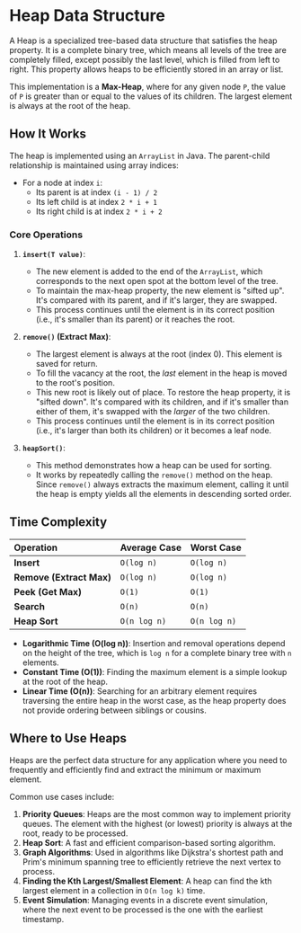 # Heap Data Structure

A Heap is a specialized tree-based data structure that satisfies the heap property. It is a complete binary tree, which means all levels of the tree are completely filled, except possibly the last level, which is filled from left to right. This property allows heaps to be efficiently stored in an array or list.

This implementation is a **Max-Heap**, where for any given node `P`, the value of `P` is greater than or equal to the values of its children. The largest element is always at the root of the heap.

## How It Works

The heap is implemented using an `ArrayList` in Java. The parent-child relationship is maintained using array indices:
- For a node at index `i`:
  - Its parent is at index `(i - 1) / 2`
  - Its left child is at index `2 * i + 1`
  - Its right child is at index `2 * i + 2`

### Core Operations

1.  **`insert(T value)`**:
    - The new element is added to the end of the `ArrayList`, which corresponds to the next open spot at the bottom level of the tree.
    - To maintain the max-heap property, the new element is "sifted up". It's compared with its parent, and if it's larger, they are swapped.
    - This process continues until the element is in its correct position (i.e., it's smaller than its parent) or it reaches the root.

2.  **`remove()` (Extract Max)**:
    - The largest element is always at the root (index 0). This element is saved for return.
    - To fill the vacancy at the root, the *last* element in the heap is moved to the root's position.
    - This new root is likely out of place. To restore the heap property, it is "sifted down". It's compared with its children, and if it's smaller than either of them, it's swapped with the *larger* of the two children.
    - This process continues until the element is in its correct position (i.e., it's larger than both its children) or it becomes a leaf node.

3.  **`heapSort()`**:
    - This method demonstrates how a heap can be used for sorting.
    - It works by repeatedly calling the `remove()` method on the heap. Since `remove()` always extracts the maximum element, calling it until the heap is empty yields all the elements in descending sorted order.

## Time Complexity

| Operation | Average Case | Worst Case |
| :--- | :--- | :--- |
| **Insert** | `O(log n)` | `O(log n)` |
| **Remove (Extract Max)** | `O(log n)` | `O(log n)` |
| **Peek (Get Max)** | `O(1)` | `O(1)` |
| **Search** | `O(n)` | `O(n)` |
| **Heap Sort** | `O(n log n)` | `O(n log n)` |

-   **Logarithmic Time (O(log n))**: Insertion and removal operations depend on the height of the tree, which is `log n` for a complete binary tree with `n` elements.
-   **Constant Time (O(1))**: Finding the maximum element is a simple lookup at the root of the heap.
-   **Linear Time (O(n))**: Searching for an arbitrary element requires traversing the entire heap in the worst case, as the heap property does not provide ordering between siblings or cousins.

## Where to Use Heaps

Heaps are the perfect data structure for any application where you need to frequently and efficiently find and extract the minimum or maximum element.

Common use cases include:
1.  **Priority Queues**: Heaps are the most common way to implement priority queues. The element with the highest (or lowest) priority is always at the root, ready to be processed.
2.  **Heap Sort**: A fast and efficient comparison-based sorting algorithm.
3.  **Graph Algorithms**: Used in algorithms like Dijkstra's shortest path and Prim's minimum spanning tree to efficiently retrieve the next vertex to process.
4.  **Finding the Kth Largest/Smallest Element**: A heap can find the kth largest element in a collection in `O(n log k)` time.
5.  **Event Simulation**: Managing events in a discrete event simulation, where the next event to be processed is the one with the earliest timestamp.
